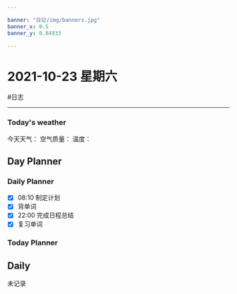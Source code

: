 ```yaml
---

banner: "日记/img/banners.jpg"
banner_x: 0.5
banner_y: 0.84933

---
```

# 2021-10-23 星期六
#日志 

---

### Today's weather
今天天气：
空气质量：
温度：
## Day Planner

### Daily Planner
- [x] 08:10 制定计划
- [x] 背单词
- [x] 22:00 完成日程总结
- [x] 复习单词

### Today Planner

## Daily

未记录
